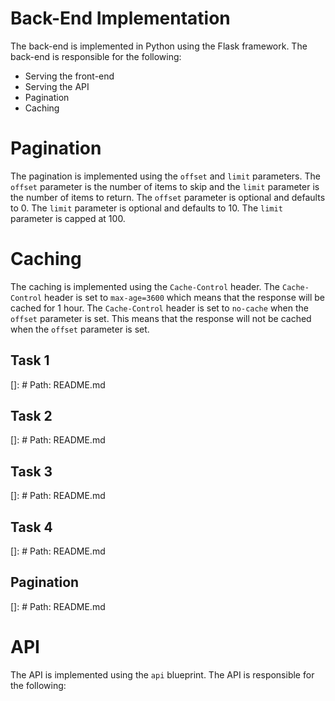 # Back-End Implementation

The back-end is implemented in Python using the Flask framework. The back-end is responsible for the following:

* Serving the front-end
* Serving the API
* Pagination
* Caching

# Pagination

The pagination is implemented using the `offset` and `limit` parameters. The `offset` parameter is the number of items to skip and the `limit` parameter is the number of items to return. The `offset` parameter is optional and defaults to 0. The `limit` parameter is optional and defaults to 10. The `limit` parameter is capped at 100.

# Caching

The caching is implemented using the `Cache-Control` header. The `Cache-Control` header is set to `max-age=3600` which means that the response will be cached for 1 hour. The `Cache-Control` header is set to `no-cache` when the `offset` parameter is set. This means that the response will not be cached when the `offset` parameter is set.

## Task 1

[]: # Path: README.md

## Task 2

[]: # Path: README.md

## Task 3

[]: # Path: README.md

## Task 4

[]: # Path: README.md


## Pagination

[]: # Path: README.md

# API



The API is implemented using the `api` blueprint. The API is responsible for the following:
